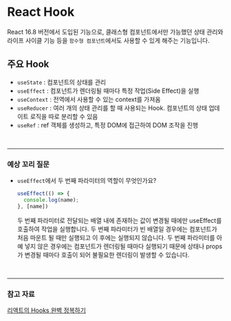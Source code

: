 # React Hook

React 16.8 버전에서 도입된 기능으로, 클래스형 컴포넌트에서만 가능했던 상태 관리와 라이프 사이클 기능 등을 `함수형 컴포넌트`에서도 사용할 수 있게 해주는 기능입니다.

## 주요 Hook

* `useState` : 컴포넌트의 상태를 관리
* `useEffect` : 컴포넌트가 렌더링될 때마다 특정 작업(Side Effect)을 실행
* `useContext` : 전역에서 사용할 수 있는 context를 가져옴
* `useReducer` : 여러 개의 상태 관리를 할 때 사용되는 Hook. 컴포넌트의 상태 업데이트 로직을 따로 분리할 수 있음
* `useRef` : ref 객체를 생성하고, 특정 DOM에 접근하여 DOM 조작을 진행

<br/>

---

### 예상 꼬리 질문

* `useEffect`에서 두 번째 파라미터의 역할이 무엇인가요?

  ```javascript
  useEffect(() => {
    console.log(name);
  }, [name])
  ```

  두 번째 파라미터로 전달되는 배열 내에 존재하는 값이 변경될 때에만 useEffect를 호출하여 작업을 실행합니다. 두 번째 파라미터가 빈 배열일 경우에는 컴포넌트가 처음 마운트 될 때만 실행되고 이 후에는 실행되지 않습니다. 두 번째 파라미터를 아예 넣지 않은 경우에는 컴포넌트가 렌더링될 때마다 실행되기 때문에 상태나 props가 변경될 때마다 호출이 되어 불필요한 렌더링이 발생할 수 있습니다.

<br/>

---

### 참고 자료

[리액트의 Hooks 완벽 정복하기](https://velog.io/@velopert/react-hooks)
